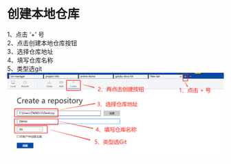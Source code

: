 # 创建本地仓库 
> 
1、点击 ‘+’ 号  
2、点击创建本地仓库按钮  
3、选择仓库地址  
4、填写仓库名称  
5、类型选git   
![](./img/sourcetree/stree_17.jpg)  


 


